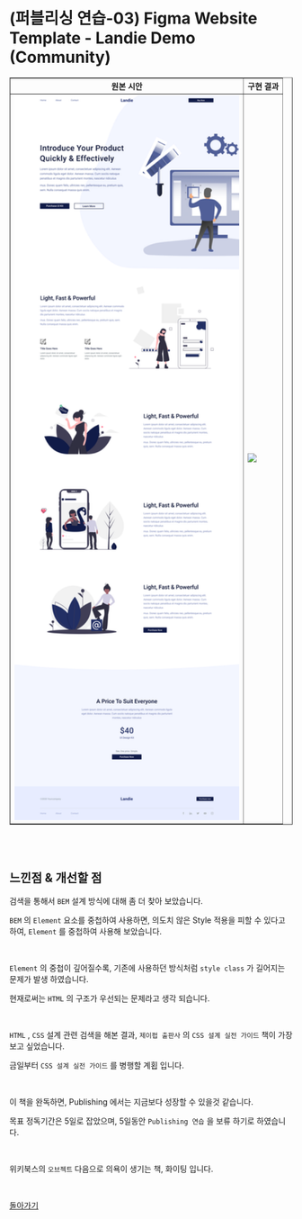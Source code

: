# (퍼블리싱 연습-03) Figma Website Template - Landie Demo (Community)

<table border="1" style="border-collapse: collapse; text-align:">
  <!-- 퍼블리싱 연습-02 -->
  <tr>
    <th>원본 시안</th>
    <th>구현 결과</th>
  </tr>
  <tr>
    <td>
      <img src="../assets/(퍼블리싱%20연습-03)%20Figma%20Website%20Template%20-%20Landie%20Demo%20(Community)%20-%20원본.jpg" width="400px">
    </td>
    <td>
      <img src="../assets/(퍼블리싱%20연습-03)%20Figma%20Website%20Template%20-%20Landie%20Demo%20(Community)%20-%20구현.gif" width="400px">
    </td>
  </tr>
</table>


<br/><br/>


## 느낀점 & 개선할 점

검색을 통해서 ``BEM`` 설계 방식에 대해 좀 더 찾아 보았습니다.

``BEM`` 의 ``Element`` 요소를 중첩하여 사용하면, 의도치 않은 Style 적용을 피할 수 있다고 하여, ``Element`` 를 중첩하여 사용해 보았습니다.

<br/>

``Element`` 의 중첩이 깊어질수록, 기존에 사용하던 방식처럼 ``style class`` 가 길어지는 문제가 발생 하였습니다.

현재로써는 ``HTML`` 의 구조가 우선되는 문제라고 생각 되습니다.

<br/>

``HTML`` , ``CSS`` 설계 관련 검색을 해본 결과, ``제이펍 출판사`` 의 ``CSS 설계 실전 가이드`` 책이 가장 보고 싶었습니다.

금일부터 ``CSS 설계 실전 가이드`` 를 병행할 계횝 입니다.

<br/>

이 책을 완독하면, Publishing 에서는 지금보다 성장할 수 있을것 같습니다.

목표 정독기간은 5일로 잡았으며, 5일동안 ``Publishing 연습`` 을 보류 하기로 하였습니다.

<br/>

위키북스의 ``오브젝트`` 다음으로 의욕이 생기는 책, 화이팅 입니다.

<br/>

[돌아가기](https://github.com/Chocobe/-Study-Publishing-2021)